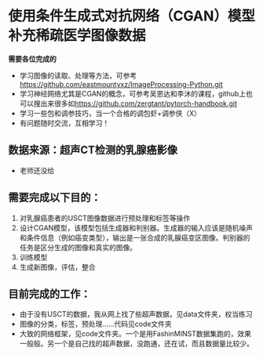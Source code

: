 # 使用条件生成式对抗网络（CGAN）模型补充稀疏医学图像数据

**需要各位完成的**
- 学习图像的读取、处理等方法，可参考<https://github.com/eastmountyxz/ImageProcessing-Python.git>
- 学习神经网络尤其是CGAN的概念，可参考吴恩达和李沐的课程，github上也可以搜出来很多如<https://github.com/zergtant/pytorch-handbook.git>
- 学习一些包和调参技巧，当一个合格的调包虾+调参侠（X）
- 有问题随时交流，互相学习！

## 数据来源：超声CT检测的乳腺癌影像
- 老师还没给

## 需要完成以下目的：
1. 对乳腺癌患者的USCT图像数据进行预处理和标签等操作
2. 设计CGAN模型，该模型包括生成器和判别器。生成器的输入应该是随机噪声和条件信息（例如癌变类型），输出是一张合成的乳腺癌变区图像。判别器的任务是区分生成的图像和真实的图像。
3. 训练模型
4. 生成新图像，评估，整合

## 目前完成的工作：
- 由于没有USCT的数据，我从网上找了些超声数据，见data文件夹，权当练习
- 图像的分类，标签，预处理……代码见code文件夹
- 大致的网络框架，见code文件夹。一个是用FashinMINST数据集跑的，效果一般般。另一个是自己找的超声数据，没跑通，还在试，而且数据量比较少。
